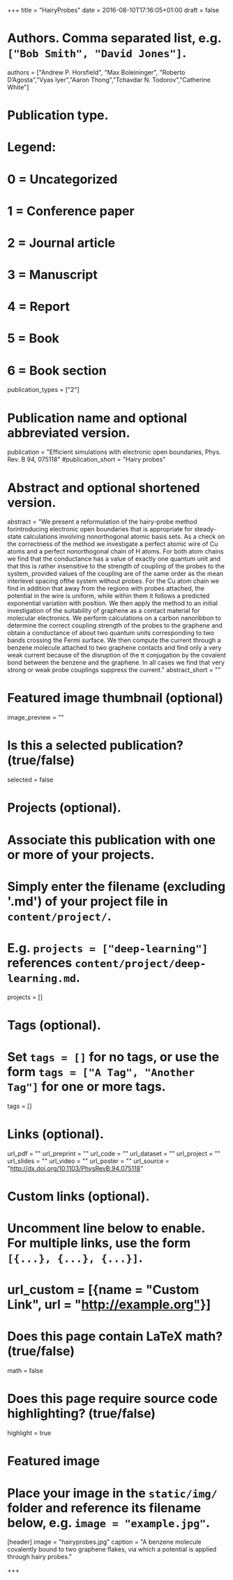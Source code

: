 +++
title = "HairyProbes"
date = 2016-08-10T17:16:05+01:00
draft = false

# Authors. Comma separated list, e.g. `["Bob Smith", "David Jones"]`.
authors = ["Andrew P. Horsfield", "Max Boleininger", "Roberto D’Agosta","Vyas Iyer","Aaron Thong","Tchavdar N. Todorov","Catherine White"]

# Publication type.
# Legend:
# 0 = Uncategorized
# 1 = Conference paper
# 2 = Journal article
# 3 = Manuscript
# 4 = Report
# 5 = Book
# 6 = Book section
publication_types = ["2"]

# Publication name and optional abbreviated version.
publication = "Efficient simulations with electronic open boundaries, Phys. Rev. B 94, 075118"
#publication_short = "Hairy probes"

# Abstract and optional shortened version.
abstract = "We present a reformulation of the hairy-probe method forintroducing electronic open boundaries that is appropriate for steady-state calculations involving nonorthogonal atomic basis sets. As a check on the correctness of the method we investigate a perfect atomic wire of Cu atoms and a perfect nonorthogonal chain of H atoms.  For both atom chains we find that the conductance has a value of exactly one quantum unit and that this is rather insensitive to the strength of coupling of the probes to the system, provided values of the coupling are of the same order as the mean interlevel spacing ofthe system without probes. For the Cu atom chain we find in addition that away from the regions with probes attached, the potential in the wire is uniform, while within them it follows a predicted exponential variation with position. We then apply the method to an initial investigation of the suitability of graphene as a contact material for molecular electronics. We perform calculations on a carbon nanoribbon to determine the correct coupling strength of the probes to the graphene and obtain a conductance of about two quantum units corresponding to two bands crossing the Fermi surface.  We then compute the current through a benzene molecule attached to two graphene contacts and find only a very weak current because of the disruption of the π conjugation by the covalent bond between the benzene and the graphene. In all cases we find that very strong or weak probe couplings suppress the current." 
abstract_short = ""

# Featured image thumbnail (optional)
image_preview = ""

# Is this a selected publication? (true/false)
selected = false

# Projects (optional).
#   Associate this publication with one or more of your projects.
#   Simply enter the filename (excluding '.md') of your project file in `content/project/`.
#   E.g. `projects = ["deep-learning"]` references `content/project/deep-learning.md`.
projects = []

# Tags (optional).
#   Set `tags = []` for no tags, or use the form `tags = ["A Tag", "Another Tag"]` for one or more tags.
tags = []

# Links (optional).
url_pdf = ""
url_preprint = ""
url_code = ""
url_dataset = ""
url_project = ""
url_slides = ""
url_video = ""
url_poster = ""
url_source = "http://dx.doi.org/10.1103/PhysRevB.94.075118"

# Custom links (optional).
#   Uncomment line below to enable. For multiple links, use the form `[{...}, {...}, {...}]`.
# url_custom = [{name = "Custom Link", url = "http://example.org"}]

# Does this page contain LaTeX math? (true/false)
math = false

# Does this page require source code highlighting? (true/false)
highlight = true

# Featured image
# Place your image in the `static/img/` folder and reference its filename below, e.g. `image = "example.jpg"`.
[header]
image = "hairyprobes.jpg"
caption = "A benzene molecule covalently bound to two graphene flakes, via which a potential is applied through hairy probes."

+++
